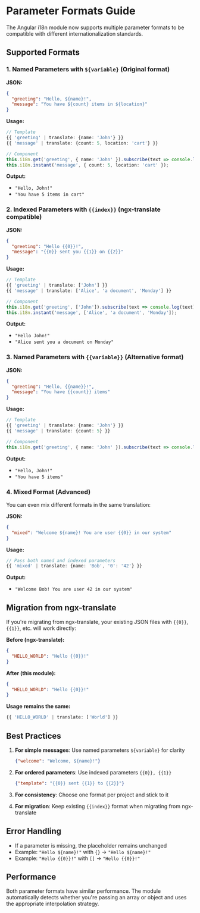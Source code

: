 # Parameter Formats Guide

The Angular i18n module now supports multiple parameter formats to be compatible with different internationalization standards.

## Supported Formats

### 1. Named Parameters with `${variable}` (Original format)

**JSON:**
```json
{
  "greeting": "Hello, ${name}!",
  "message": "You have ${count} items in ${location}"
}
```

**Usage:**
```typescript
// Template
{{ 'greeting' | translate: {name: 'John'} }}
{{ 'message' | translate: {count: 5, location: 'cart'} }}

// Component
this.i18n.get('greeting', { name: 'John' }).subscribe(text => console.log(text));
this.i18n.instant('message', { count: 5, location: 'cart' });
```

**Output:**
- `"Hello, John!"`
- `"You have 5 items in cart"`

### 2. Indexed Parameters with `{{index}}` (ngx-translate compatible)

**JSON:**
```json
{
  "greeting": "Hello {{0}}!",
  "message": "{{0}} sent you {{1}} on {{2}}"
}
```

**Usage:**
```typescript
// Template
{{ 'greeting' | translate: ['John'] }}
{{ 'message' | translate: ['Alice', 'a document', 'Monday'] }}

// Component
this.i18n.get('greeting', ['John']).subscribe(text => console.log(text));
this.i18n.instant('message', ['Alice', 'a document', 'Monday']);
```

**Output:**
- `"Hello John!"`
- `"Alice sent you a document on Monday"`

### 3. Named Parameters with `{{variable}}` (Alternative format)

**JSON:**
```json
{
  "greeting": "Hello, {{name}}!",
  "message": "You have {{count}} items"
}
```

**Usage:**
```typescript
// Template
{{ 'greeting' | translate: {name: 'John'} }}
{{ 'message' | translate: {count: 5} }}

// Component
this.i18n.get('greeting', { name: 'John' }).subscribe(text => console.log(text));
```

**Output:**
- `"Hello, John!"`
- `"You have 5 items"`

### 4. Mixed Format (Advanced)

You can even mix different formats in the same translation:

**JSON:**
```json
{
  "mixed": "Welcome ${name}! You are user {{0}} in our system"
}
```

**Usage:**
```typescript
// Pass both named and indexed parameters
{{ 'mixed' | translate: {name: 'Bob', '0': '42'} }}
```

**Output:**
- `"Welcome Bob! You are user 42 in our system"`

## Migration from ngx-translate

If you're migrating from ngx-translate, your existing JSON files with `{{0}}`, `{{1}}`, etc. will work directly:

**Before (ngx-translate):**
```json
{
  "HELLO_WORLD": "Hello {{0}}!"
}
```

**After (this module):**
```json
{
  "HELLO_WORLD": "Hello {{0}}!"
}
```

**Usage remains the same:**
```typescript
{{ 'HELLO_WORLD' | translate: ['World'] }}
```

## Best Practices

1. **For simple messages**: Use named parameters `${variable}` for clarity
   ```json
   {"welcome": "Welcome, ${name}!"}
   ```

2. **For ordered parameters**: Use indexed parameters `{{0}}, {{1}}`
   ```json  
   {"template": "{{0}} sent {{1}} to {{2}}"}
   ```

3. **For consistency**: Choose one format per project and stick to it

4. **For migration**: Keep existing `{{index}}` format when migrating from ngx-translate

## Error Handling

- If a parameter is missing, the placeholder remains unchanged
- Example: `"Hello ${name}!"` with `{}` → `"Hello ${name}!"`
- Example: `"Hello {{0}}!"` with `[]` → `"Hello {{0}}!"`

## Performance

Both parameter formats have similar performance. The module automatically detects whether you're passing an array or object and uses the appropriate interpolation strategy.